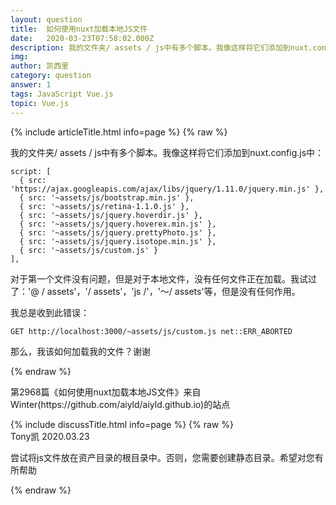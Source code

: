 ```yaml
---
layout: question
title:  如何使用nuxt加载本地JS文件
date:   2020-03-23T07:58:02.000Z
description: 我的文件夹/ assets / js中有多个脚本。我像这样将它们添加到nuxt.config.js中：script  \[  { src  'http...
img: 
author: 凯西里
category: question
answer: 1
tags: JavaScript Vue.js
topic: Vue.js
---
```

<div class="article-root">
  <div class="article">
    {% include articleTitle.html info=page %}
    {% raw %}
    <div class="article-content"><p><font style="vertical-align: inherit;"><font style="vertical-align: inherit;">我的文件夹/ assets / js中有多个脚本。</font><font style="vertical-align: inherit;">我像这样将它们添加到nuxt.config.js中：</font></font></p>

<pre><code>script: [<font></font>
  { src: 'https://ajax.googleapis.com/ajax/libs/jquery/1.11.0/jquery.min.js' },<font></font>
  { src: '~assets/js/bootstrap.min.js' },<font></font>
  { src: '~assets/js/retina-1.1.0.js' },<font></font>
  { src: '~assets/js/jquery.hoverdir.js' },<font></font>
  { src: '~assets/js/jquery.hoverex.min.js' },<font></font>
  { src: '~assets/js/jquery.prettyPhoto.js' },<font></font>
  { src: '~assets/js/jquery.isotope.min.js' },<font></font>
  { src: '~assets/js/custom.js' }<font></font>
],<font></font>
</code></pre>

<p><font style="vertical-align: inherit;"><font style="vertical-align: inherit;">对于第一个文件没有问题，但是对于本地文件，没有任何文件正在加载。</font><font style="vertical-align: inherit;">我试过了：'@ / assets'，'/ assets'，'js /'，'〜/ assets'等，但是没有任何作用。</font></font></p>

<p><font style="vertical-align: inherit;"><font style="vertical-align: inherit;">我总是收到此错误：</font></font></p>

<pre><code>GET http://localhost:3000/~assets/js/custom.js net::ERR_ABORTED
</code></pre>

<p><font style="vertical-align: inherit;"><font style="vertical-align: inherit;">那么，我该如何加载我的文件？</font><font style="vertical-align: inherit;">谢谢</font></font></p></div>
    {% endraw %}
  </div>
  <p class="winter_mark">第2968篇《如何使用nuxt加载本地JS文件》来自Winter(https://github.com/aiyld/aiyld.github.io)的站点</p>
  <div class="discuss-wrapper">
    {% include discussTitle.html info=page %}
    {% raw %}
    <div class="discuss-item">
        <div class="discuss-parent">
          <div class="discuss-meta">
            <span class="discuss-user">Tony凯</span>
            <span class="discuss-time">2020.03.23</span>
          </div>
          <div class="discuss-comment"><p><font style="vertical-align: inherit;"><font style="vertical-align: inherit;">尝试将js文件放在资产目录的根目录中。否则，您需要创建静态目录。希望对您有所帮助</font></font></p></div>
        </div></div>
    {% endraw %}
  </div>
<div>
